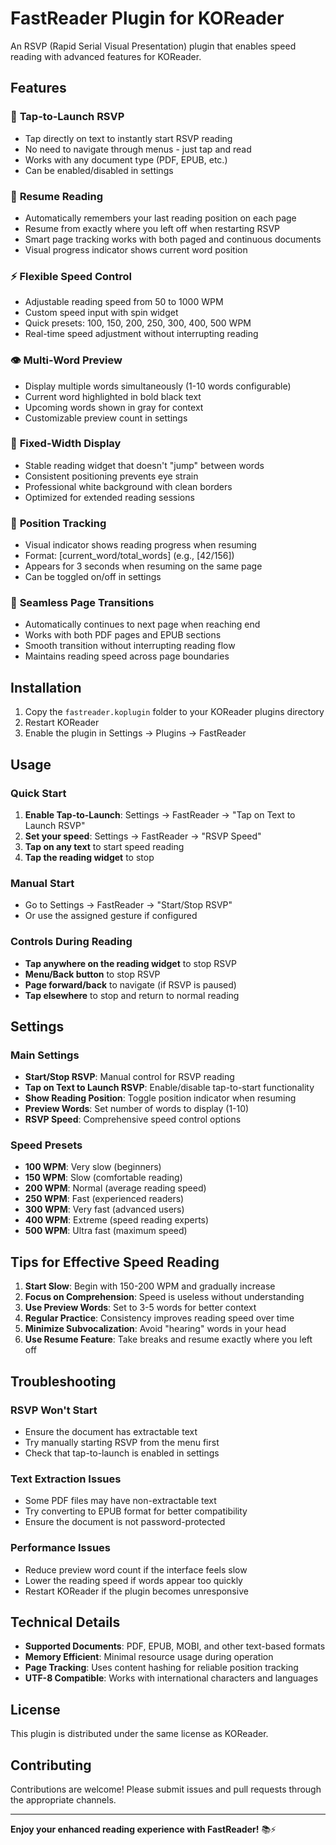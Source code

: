 # FastReader Plugin for KOReader

An RSVP (Rapid Serial Visual Presentation) plugin that enables speed reading with advanced features for KOReader.

## Features

### 🚀 **Tap-to-Launch RSVP**
- Tap directly on text to instantly start RSVP reading
- No need to navigate through menus - just tap and read
- Works with any document type (PDF, EPUB, etc.)
- Can be enabled/disabled in settings

### 📖 **Resume Reading**
- Automatically remembers your last reading position on each page
- Resume from exactly where you left off when restarting RSVP
- Smart page tracking works with both paged and continuous documents
- Visual progress indicator shows current word position

### ⚡ **Flexible Speed Control**
- Adjustable reading speed from 50 to 1000 WPM
- Custom speed input with spin widget
- Quick presets: 100, 150, 200, 250, 300, 400, 500 WPM
- Real-time speed adjustment without interrupting reading

### 👁️ **Multi-Word Preview**
- Display multiple words simultaneously (1-10 words configurable)
- Current word highlighted in bold black text
- Upcoming words shown in gray for context
- Customizable preview count in settings

### 🎯 **Fixed-Width Display**
- Stable reading widget that doesn't "jump" between words
- Consistent positioning prevents eye strain
- Professional white background with clean borders
- Optimized for extended reading sessions

### 📍 **Position Tracking**
- Visual indicator shows reading progress when resuming
- Format: [current_word/total_words] (e.g., [42/156])
- Appears for 3 seconds when resuming on the same page
- Can be toggled on/off in settings

### 🔄 **Seamless Page Transitions**
- Automatically continues to next page when reaching end
- Works with both PDF pages and EPUB sections
- Smooth transition without interrupting reading flow
- Maintains reading speed across page boundaries

## Installation

1. Copy the `fastreader.koplugin` folder to your KOReader plugins directory
2. Restart KOReader
3. Enable the plugin in Settings → Plugins → FastReader

## Usage

### Quick Start
1. **Enable Tap-to-Launch**: Settings → FastReader → "Tap on Text to Launch RSVP"
2. **Set your speed**: Settings → FastReader → "RSVP Speed"
3. **Tap on any text** to start speed reading
4. **Tap the reading widget** to stop

### Manual Start
- Go to Settings → FastReader → "Start/Stop RSVP"
- Or use the assigned gesture if configured

### Controls During Reading
- **Tap anywhere on the reading widget** to stop RSVP
- **Menu/Back button** to stop RSVP
- **Page forward/back** to navigate (if RSVP is paused)
- **Tap elsewhere** to stop and return to normal reading

## Settings

### Main Settings
- **Start/Stop RSVP**: Manual control for RSVP reading
- **Tap on Text to Launch RSVP**: Enable/disable tap-to-start functionality
- **Show Reading Position**: Toggle position indicator when resuming
- **Preview Words**: Set number of words to display (1-10)
- **RSVP Speed**: Comprehensive speed control options

### Speed Presets
- **100 WPM**: Very slow (beginners)
- **150 WPM**: Slow (comfortable reading)
- **200 WPM**: Normal (average reading speed)
- **250 WPM**: Fast (experienced readers)
- **300 WPM**: Very fast (advanced users)
- **400 WPM**: Extreme (speed reading experts)
- **500 WPM**: Ultra fast (maximum speed)

## Tips for Effective Speed Reading

1. **Start Slow**: Begin with 150-200 WPM and gradually increase
2. **Focus on Comprehension**: Speed is useless without understanding
3. **Use Preview Words**: Set to 3-5 words for better context
4. **Regular Practice**: Consistency improves reading speed over time
5. **Minimize Subvocalization**: Avoid "hearing" words in your head
6. **Use Resume Feature**: Take breaks and resume exactly where you left off

## Troubleshooting

### RSVP Won't Start
- Ensure the document has extractable text
- Try manually starting RSVP from the menu first
- Check that tap-to-launch is enabled in settings

### Text Extraction Issues
- Some PDF files may have non-extractable text
- Try converting to EPUB format for better compatibility
- Ensure the document is not password-protected

### Performance Issues
- Reduce preview word count if the interface feels slow
- Lower the reading speed if words appear too quickly
- Restart KOReader if the plugin becomes unresponsive

## Technical Details

- **Supported Documents**: PDF, EPUB, MOBI, and other text-based formats
- **Memory Efficient**: Minimal resource usage during operation
- **Page Tracking**: Uses content hashing for reliable position tracking
- **UTF-8 Compatible**: Works with international characters and languages

## License

This plugin is distributed under the same license as KOReader.

## Contributing

Contributions are welcome! Please submit issues and pull requests through the appropriate channels.

---

**Enjoy your enhanced reading experience with FastReader!** 📚⚡
